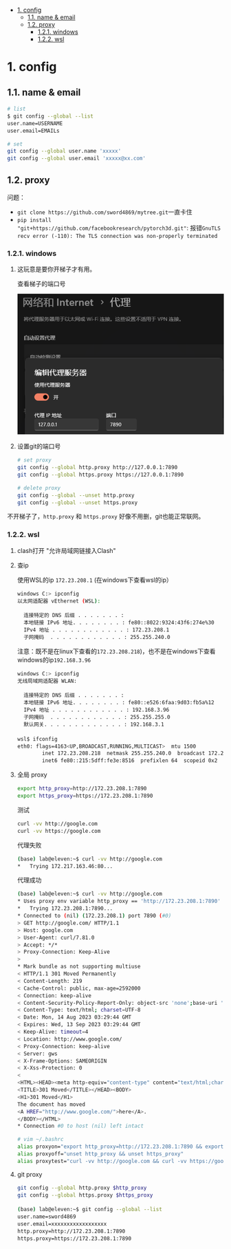 - [1. config](#1-config)
  - [1.1. name \& email](#11-name--email)
  - [1.2. proxy](#12-proxy)
    - [1.2.1. windows](#121-windows)
    - [1.2.2. wsl](#122-wsl)

# 1. config
## 1.1. name & email

```bash
# list
$ git config --global --list
user.name=USERNAME
user.email=EMAILs
```

```bash
# set
git config --global user.name 'xxxxx'
git config --global user.email 'xxxxx@xx.com'
```

## 1.2. proxy

问题：
- `git clone https://github.com/sword4869/mytree.git`一直卡住
- `pip install "git+https://github.com/facebookresearch/pytorch3d.git"`: 报错`GnuTLS recv error (-110): The TLS connection was non-properly terminated`

### 1.2.1. windows

1. 这玩意是要你开梯子才有用。
   
   查看梯子的端口号
   
   ![图 2](../../../images/e098cfa003797bf1c10e6507c15c3731c850ff33570063cd50179196085bb4cb.png)  


2. 设置git的端口号
   
    ```bash
    # set proxy
    git config --global http.proxy http://127.0.0.1:7890
    git config --global https.proxy https://127.0.0.1:7890
    ```


    ```bash
    # delete proxy
    git config --global --unset http.proxy
    git config --global --unset https.proxy
    ```

不开梯子了，`http.proxy` 和 `https.proxy` 好像不用删，git也能正常联网。


### 1.2.2. wsl

1. clash打开 "允许局域网链接入Clash"

2. 查ip
   
   使用WSL的ip `172.23.208.1` (在windows下查看wsl的ip）

    ```bash
    windows C:> ipconfig
    以太网适配器 vEthernet (WSL):

      连接特定的 DNS 后缀 . . . . . . . :
      本地链接 IPv6 地址. . . . . . . . : fe80::8022:9324:43f6:274e%30
      IPv4 地址 . . . . . . . . . . . . : 172.23.208.1
      子网掩码  . . . . . . . . . . . . : 255.255.240.0
    ```
   注意：既不是在linux下查看的`172.23.208.218`)，也不是在windows下查看windows的ip`192.168.3.96`
    ```bash
    windows C:> ipconfig
    无线局域网适配器 WLAN:

      连接特定的 DNS 后缀 . . . . . . . :
      本地链接 IPv6 地址. . . . . . . . : fe80::e526:6faa:9d03:fb5a%12
      IPv4 地址 . . . . . . . . . . . . : 192.168.3.96
      子网掩码  . . . . . . . . . . . . : 255.255.255.0
      默认网关. . . . . . . . . . . . . : 192.168.3.1

    wsl$ ifconfig
    eth0: flags=4163<UP,BROADCAST,RUNNING,MULTICAST>  mtu 1500
            inet 172.23.208.218  netmask 255.255.240.0  broadcast 172.23.223.255
            inet6 fe80::215:5dff:fe3e:8516  prefixlen 64  scopeid 0x2
    ```
3. 全局 proxy
    ```bash
    export http_proxy=http://172.23.208.1:7890
    export https_proxy=https://172.23.208.1:7890
    ```
    测试
    ```bash
    curl -vv http://google.com
    curl -vv https://google.com
    ```
    代理失败
    ```bash
    (base) lab@eleven:~$ curl -vv http://google.com
    *   Trying 172.217.163.46:80...
    ```
    代理成功
    ```bash
    (base) lab@eleven:~$ curl -vv http://google.com
    * Uses proxy env variable http_proxy == 'http://172.23.208.1:7890'
    *   Trying 172.23.208.1:7890...
    * Connected to (nil) (172.23.208.1) port 7890 (#0)
    > GET http://google.com/ HTTP/1.1
    > Host: google.com
    > User-Agent: curl/7.81.0
    > Accept: */*
    > Proxy-Connection: Keep-Alive
    > 
    * Mark bundle as not supporting multiuse
    < HTTP/1.1 301 Moved Permanently
    < Content-Length: 219
    < Cache-Control: public, max-age=2592000
    < Connection: keep-alive
    < Content-Security-Policy-Report-Only: object-src 'none';base-uri 'self';script-src 'nonce-Fz0c0wP75KecYUsvutJc2w' 'strict-dynamic' 'report-sample' 'unsafe-eval' 'unsafe-inline' https: http:;report-uri https://csp.withgoogle.com/csp/gws/other-hp
    < Content-Type: text/html; charset=UTF-8
    < Date: Mon, 14 Aug 2023 03:29:44 GMT
    < Expires: Wed, 13 Sep 2023 03:29:44 GMT
    < Keep-Alive: timeout=4
    < Location: http://www.google.com/
    < Proxy-Connection: keep-alive
    < Server: gws
    < X-Frame-Options: SAMEORIGIN
    < X-Xss-Protection: 0
    < 
    <HTML><HEAD><meta http-equiv="content-type" content="text/html;charset=utf-8">
    <TITLE>301 Moved</TITLE></HEAD><BODY>
    <H1>301 Moved</H1>
    The document has moved
    <A HREF="http://www.google.com/">here</A>.
    </BODY></HTML>
    * Connection #0 to host (nil) left intact
    ```
    ```bash
    # vim ~/.bashrc
    alias proxyon="export http_proxy=http://172.23.208.1:7890 && export https_proxy=https://172.23.208.1:7890" 
    alias proxyoff="unset http_proxy && unset https_proxy"
    alias proxytest="curl -vv http://google.com && curl -vv https://google.com"
    ```
5. git proxy

    ```bash
    git config --global http.proxy $http_proxy
    git config --global https.proxy $https_proxy

    (base) lab@eleven:~$ git config --global --list
    user.name=sword4869
    user.email=xxxxxxxxxxxxxxxxxx
    http.proxy=http://172.23.208.1:7890
    https.proxy=https://172.23.208.1:7890
    ```
